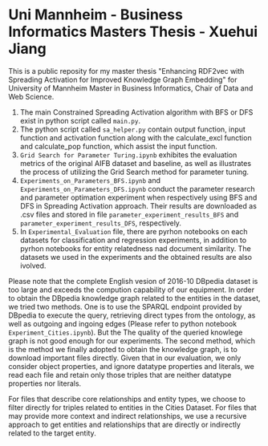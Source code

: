 # Uni Mannheim - Business Informatics Masters Thesis - Xuehui Jiang
This is a public reposity for my master thesis "Enhancing RDF2vec with Spreading Activation for Improved Knowledge Graph Embedding" for University of Mannheim Master in Business Informatics, Chair of Data and Web Science.

1. The main Constrained Spreading Activation algorithm with BFS or DFS exist in python script called `main.py`.
2. The python script called `sa_helper.py` contain output function, input function and activation function along with the calculate_excl function and calculate_pop function, which assist the input function.
3. `Grid Search for Parameter Turing.ipynb` exhibites the evaluation metrics of the original AIFB dataset and baseline, as well as illustrates the process of utilizing the Grid Search method for parameter tuning.
4. `Experiments_on_Parameters_BFS.ipynb` and `Experiments_on_Parameters_DFS.ipynb` conduct the parameter research and parameter optimation experiment when respectively using BFS and DFS in Spreading Activation approach. Their results are downloaded as .csv files and stored in file `parameter_experiment_results_BFS` and `parameter_experiment_results_DFS`, respectively.
5. In `Experimental_Evaluation` file, there are pyrhon notebooks on each datasets for classification and regression experiments, in addition to pyrhon notebooks for entity relatedness nad document similarity. The datasets we used in the experiments and the obtained results are also ivolved.

Please note that the complete English vesion of 2016-10 DBpedia dataset is too large and exceeds the compution capability of our equipment. In order to obtain the DBpedia knowledge graph related to the entities in the dataset, we tried two methods. One is to use the SPARQL endpoint provided by DBpedia to execute the query, retrieving direct types from the ontology, as well as outgoing and ingoing edges (Please refer to python notebook `Experiment_Cities.ipynb`). But the The quality of the queried knowlege graph is not good enough for our experiments. The second method, which is the method we finally adopted to obtain the knowledge graph, is to download important files directly. Given that in our evaluation, we only consider object properties, and ignore datatype properties and literals, we read each file and retain only those triples that are neither datatype properties nor literals.

For files that describe core relationships and entity types, we choose to filter directly for triples related to entities in the Cities Dataset. For files that may provide more context and indirect relationships, we use a recursive approach to get entities and relationships that are directly or indirectly related to the target entity.


